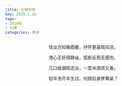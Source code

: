 ```yaml
---
title: 七律杂感
key: 2019.5.26
tags: 
- 2019年 
- 七律
categories: 律诗
---
```


<p align="center">恬淡方知晚霞暖，抒怀更喜晓风凉。
</p>
<p align="center">清心正好得静谧，孤影反而无感伤。
</p>
<p align="center">几口纸烟轻还淡，一壶米酒浓又香。
</p>
<p align="center">铅华洗尽半生过，何顾后身梦黄粱？
</p>
